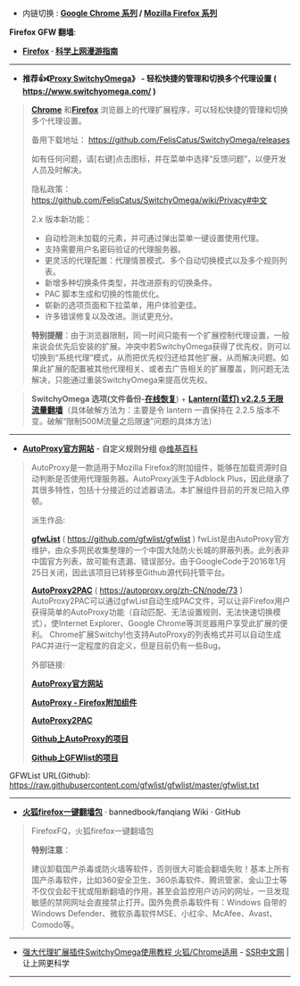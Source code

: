 - 内链切换 : **[Google Chrome 系列](https://github.com/taoste/Hello-World/tree/master/Tools/Google%20Chrome) / 
[Mozilla Firefox 系列](https://github.com/taoste/Hello-World/tree/master/Tools/Mozilla%20Firefox)**

**Firefox GFW 翻墙**:

-  **[Firefox](https://lvii.gitbooks.io/outman/content/firefox.html
) · [科学上网漫游指南](https://lvii.gitbooks.io/outman/content/)**

--------------------------------------------

-  **推荐👍《[Proxy SwitchyOmega](https://www.switchyomega.com/)》 - 轻松快捷的管理和切换多个代理设置 ( https://www.switchyomega.com/ )**


> [**Chrome**](https://chrome.google.com/webstore/detail/proxy-switchyomega/padekgcemlokbadohgkifijomclgjgif?hl=zh-CN) 和[**Firefox**](https://addons.mozilla.org/zh-CN/firefox/addon/switchyomega/) 浏览器上的代理扩展程序，可以轻松快捷的管理和切换多个代理设置。
> 
> 备用下载地址： https://github.com/FelisCatus/SwitchyOmega/releases
> 
> 如有任何问题，请[右键]点击图标，并在菜单中选择“反馈问题”，以便开发人员及时解决。
> 
> 隐私政策： https://github.com/FelisCatus/SwitchyOmega/wiki/Privacy#中文
> 
> 2.x 版本新功能：
> * 自动检测未加载的元素，并可通过弹出菜单一键设置使用代理。
> * 支持需要用户名密码验证的代理服务器。
> * 更灵活的代理配置：代理情景模式、多个自动切换模式以及多个规则列表。
> * 新增多种切换条件类型，并改进原有的切换条件。
> * PAC 脚本生成和切换的性能优化。
> * 崭新的选项页面和下拉菜单，用户体验更佳。
> * 许多错误修复以及改进。测试更充分。
> 
> **特别提醒**：由于浏览器限制，同一时间只能有一个扩展控制代理设置，一般来说会优先后安装的扩展。冲突中若SwitchyOmega获得了优先权，则可以切换到“系统代理”模式，从而把优先权归还给其他扩展，从而解决问题。如果此扩展的配置被其他代理相关、或者去广告相关的扩展覆盖，则问题无法解决，只能通过重装SwitchyOmega来提高优先权。

> **SwitchyOmega 选项(文件备份-[在线恢复](https://github.com/taoste/Hello-World/raw/master/Tools/Mozilla%20Firefox/OmegaOptions.bak)**)  +  [**Lantern(蓝灯) v2.2.5 无限流量翻墙**](https://github.com/taoste/Hello-World/tree/master/GFW/Lantern)（具体破解方法为：主要是令 lantern 一直保持在 2.2.5 版本不变。破解“限制500M流量之后限速”问题的具体方法）

--------------------------------------------

- [**AutoProxy官方网站**](http://autoproxy.org/) -  自定义规则分组
@[维基百科](https://zh.wikipedia.org/wiki/AutoProxy) 

> AutoProxy是一款适用于Mozilla Firefox的附加组件，能够在加载资源时自动判断是否使用代理服务器。AutoProxy派生于Adblock Plus，因此继承了其很多特性，包括十分接近的过滤器语法。本扩展组件目前的开发已陷入停顿。
>  
>  派生作品:
>  
>  [**gfwList**](https://github.com/gfwlist/gfwlist) ( https://github.com/gfwlist/gfwlist )
>  fwList是由AutoProxy官方维护，由众多网民收集整理的一个中国大陆防火长城的屏蔽列表。此列表非中国官方列表，故可能有遗漏、错误部分。由于GoogleCode于2016年1月25日关闭，因此该项目已转移至Github源代码托管平台。
>  
>  [**AutoProxy2PAC**](https://autoproxy.org/zh-CN/node/73) ( https://autoproxy.org/zh-CN/node/73 )
>  AutoProxy2PAC可以通过gfwList自动生成PAC文件，可以让非Firefox用户获得简单的AutoProxy功能（自动匹配、无法设置规则、无法快速切换模式），使Internet Explorer、Google Chrome等浏览器用户享受此扩展的便利。
>  Chrome扩展Switchy!也支持AutoProxy的列表格式并可以自动生成PAC并进行一定程度的自定义，但是目前仍有一些Bug。
>  
> 外部链接:
>  
>  [**AutoProxy官方网站**](http://autoproxy.org/)
>  
>  [**AutoProxy - Firefox附加组件**](https://addons.mozilla.org/firefox/addon/11009/)
>  
>  [**AutoProxy2PAC**](https://web.archive.org/web/20100608130250/http://autoproxy2pac.appspot.com/)
>  
>  [**Github上AutoProxy的项目**](https://github.com/agunchan/autoproxy)
>  
>  [**Github上GFWlist的项目**](https://github.com/gfwlist/gfwlist)
   
GFWList URL(Github): https://raw.githubusercontent.com/gfwlist/gfwlist/master/gfwlist.txt

--------------------------------------------

- [**火狐firefox一键翻墙包**](https://github.com/bannedbook/fanqiang/wiki/火狐firefox一键翻墙包) · bannedbook/fanqiang Wiki · GitHub
> FirefoxFQ，火狐firefox一键翻墙包
> 
> **特别注意**：
> 
> 建议卸载国产杀毒或防火墙等软件，否则很大可能会翻墙失败！基本上所有国产杀毒软件，比如360安全卫生、360杀毒软件、腾讯管家、金山卫士等不仅仅会起干扰或阻断翻墙的作用，甚至会监控用户访问的网址，一旦发现敏感的禁网网址会直接禁止打开。国外免费杀毒软件有：Windows 自带的Windows Defender、微软杀毒软件MSE、小红伞、McAfee、Avast、Comodo等。

--------------------------------------------

- [强大代理扩展插件SwitchyOmega使用教程 火狐/Chrome适用](https://ssr.tools/150) - [SSR中文网](https://ssr.tools/) | 让上网更科学

--------------------------------------------

